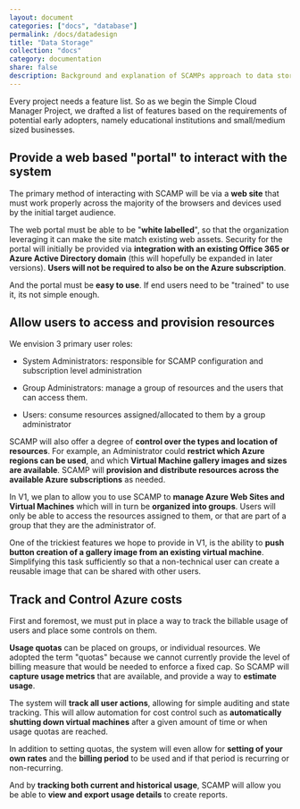 ```yaml
---
layout: document
categories: ["docs", "database"]
permalink: /docs/datadesign
title: "Data Storage"
collection: "docs"
category: documentation
share: false
description: Background and explanation of SCAMPs approach to data storage
---
```


Every project needs a feature list. So as we begin the Simple Cloud Manager Project, we drafted a list of features based on the requirements of potential early adopters, namely educational institutions and small/medium sized businesses.

## Provide a web based "portal" to interact with the system
The primary method of interacting with SCAMP will be via a **web site** that must work properly across the majority of the browsers and devices used by the initial target audience.

The web portal must be able to be "**white labelled**", so that the organization leveraging it can make the site match existing web assets.  Security for the portal will initially be provided via **integration with an existing Office 365 or Azure Active Directory domain** (this will hopefully be expanded in later versions). **Users will not be required to also be on the Azure subscription**. 

And the portal must be **easy to use**. If end users need to be "trained" to use it, its not simple enough. 

## Allow users to access and provision resources
We envision 3 primary user roles:

- System Administrators: responsible for SCAMP configuration and subscription level administration

- Group Administrators: manage a group of resources and the users that can access them.

- Users: consume resources assigned/allocated to them by a group administrator

SCAMP will also offer a degree of **control over the types and location of resources**. For example, an Administrator could **restrict which Azure regions can be used**, and which **Virtual Machine gallery images and sizes are available**. SCAMP will **provision and distribute resources across the available Azure subscriptions** as needed. 

In V1, we plan to allow you to use SCAMP to **manage Azure Web Sites and Virtual Machines** which will in turn be **organized into groups**. Users will only be able to access the resources assigned to them, or that are part of a group that they are the administrator of.

One of the trickiest features we hope to provide in V1, is the ability to **push button creation of a gallery image from an existing virtual machine**. Simplifying this task sufficiently so that a non-technical user can create a reusable image that can be shared with other users.

## Track and Control Azure costs
First and foremost, we must put in place a way to track the billable usage of users and place some controls on them.

**Usage quotas** can be placed on groups, or individual resources. We adopted the term "quotas" because we cannot currently provide the level of billing measure that would be needed to enforce a fixed cap. So SCAMP will **capture usage metrics** that are available, and provide a way to **estimate usage**. 

The system will **track all user actions**, allowing for simple auditing and state tracking. This will allow automation for cost control such as **automatically shutting down virtual machines** after a given amount of time or when usage quotas are reached.

In addition to setting quotas, the system will even allow for **setting of your own rates** and the **billing period** to be used and if that period is recurring or non-recurring. 

And by **tracking both current and historical usage**, SCAMP will allow you be able to **view and export usage details** to create reports.
